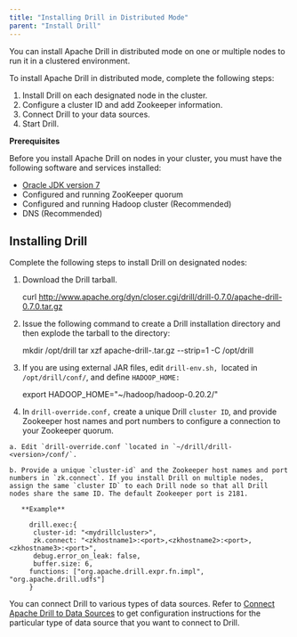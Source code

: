 ```yaml
---
title: "Installing Drill in Distributed Mode"
parent: "Install Drill"
---
```

You can install Apache Drill in distributed mode on one or multiple nodes to
run it in a clustered environment.

To install Apache Drill in distributed mode, complete the following steps:

  1. Install Drill on each designated node in the cluster.
  2. Configure a cluster ID and add Zookeeper information.
  3. Connect Drill to your data sources. 
  4. Start Drill.

**Prerequisites**

Before you install Apache Drill on nodes in your cluster, you must have the
following software and services installed:

  * [Oracle JDK version 7](http://www.oracle.com/technetwork/java/javase/downloads/jdk7-downloads-1880260.html)
  * Configured and running ZooKeeper quorum
  * Configured and running Hadoop cluster (Recommended)
  * DNS (Recommended)

## Installing Drill

Complete the following steps to install Drill on designated nodes:

  1. Download the Drill tarball.
  
        curl http://www.apache.org/dyn/closer.cgi/drill/drill-0.7.0/apache-drill-0.7.0.tar.gz
  2. Issue the following command to create a Drill installation directory and then explode the tarball to the directory:
  
        mkdir /opt/drill
        tar xzf apache-drill-<version>.tar.gz --strip=1 -C /opt/drill
  3. If you are using external JAR files, edit `drill-env.sh, `located in `/opt/drill/conf/`, and define `HADOOP_HOME:`
  
        export HADOOP_HOME="~/hadoop/hadoop-0.20.2/"
  4. In `drill-override.conf,` create a unique Drill `cluster ID`, and provide Zookeeper host names and port numbers to configure a connection to your Zookeeper quorum.

    a. Edit `drill-override.conf `located in `~/drill/drill-<version>/conf/`.

    b. Provide a unique `cluster-id` and the Zookeeper host names and port numbers in `zk.connect`. If you install Drill on multiple nodes, assign the same `cluster ID` to each Drill node so that all Drill nodes share the same ID. The default Zookeeper port is 2181.

       **Example**
       
         drill.exec:{
          cluster-id: "<mydrillcluster>",
          zk.connect: "<zkhostname1>:<port>,<zkhostname2>:<port>,<zkhostname3>:<port>",
          debug.error_on_leak: false,
          buffer.size: 6,
         functions: ["org.apache.drill.expr.fn.impl", "org.apache.drill.udfs"]
         }

You can connect Drill to various types of data sources. Refer to [Connect
Apache Drill to Data Sources](/drill/docs/connect-to-data-sources) to get configuration instructions for the
particular type of data source that you want to connect to Drill.